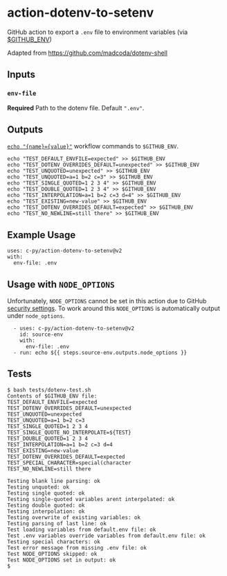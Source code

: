 # action-dotenv-to-setenv

GitHub action to export a `.env` file to environment variables (via [$GITHUB_ENV](https://help.github.com/en/actions/reference/workflow-commands-for-github-actions#setting-an-environment-variable))

Adapted from https://github.com/madcoda/dotenv-shell

## Inputs

### `env-file`

**Required** Path to the dotenv file. Default `".env"`.

## Outputs

[`echo "{name}={value}"`](https://help.github.com/en/actions/reference/workflow-commands-for-github-actions#setting-an-environment-variable) workflow commands to `$GITHUB_ENV`.

```shell
echo "TEST_DEFAULT_ENVFILE=expected" >> $GITHUB_ENV
echo "TEST_DOTENV_OVERRIDES_DEFAULT=unexpected" >> $GITHUB_ENV
echo "TEST_UNQUOTED=unexpected" >> $GITHUB_ENV
echo "TEST_UNQUOTED=a=1 b=2 c=3" >> $GITHUB_ENV
echo "TEST_SINGLE_QUOTED=1 2 3 4" >> $GITHUB_ENV
echo "TEST_DOUBLE_QUOTED=1 2 3 4" >> $GITHUB_ENV
echo "TEST_INTERPOLATION=a=1 b=2 c=3 d=4" >> $GITHUB_ENV
echo "TEST_EXISTING=new-value" >> $GITHUB_ENV
echo "TEST_DOTENV_OVERRIDES_DEFAULT=expected" >> $GITHUB_ENV
echo "TEST_NO_NEWLINE=still there" >> $GITHUB_ENV
```

## Example Usage

```
uses: c-py/action-dotenv-to-setenv@v2
with:
  env-file: .env
```

## Usage with `NODE_OPTIONS`

Unfortunately, `NODE_OPTIONS` cannot be set in this action due to GitHub [security settings](https://github.com/c-py/action-dotenv-to-setenv/issues/9). To work around this `NODE_OPTIONS` is automatically output under `node_options`.

```
  - uses: c-py/action-dotenv-to-setenv@v2
    id: source-env
    with:
      env-file: .env
  - run: echo ${{ steps.source-env.outputs.node_options }} 
```


## Tests

```
$ bash tests/dotenv-test.sh
Contents of $GITHUB_ENV file:
TEST_DEFAULT_ENVFILE=expected
TEST_DOTENV_OVERRIDES_DEFAULT=unexpected
TEST_UNQUOTED=unexpected
TEST_UNQUOTED=a=1 b=2 c=3
TEST_SINGLE_QUOTED=1 2 3 4
TEST_SINGLE_QUOTE_NO_INTERPOLATE=${TEST}
TEST_DOUBLE_QUOTED=1 2 3 4
TEST_INTERPOLATION=a=1 b=2 c=3 d=4
TEST_EXISTING=new-value
TEST_DOTENV_OVERRIDES_DEFAULT=expected
TEST_SPECIAL_CHARACTER=special(character
TEST_NO_NEWLINE=still there

Testing blank line parsing: ok
Testing unquoted: ok
Testing single quoted: ok
Testing single-quoted variables arent interpolated: ok
Testing double quoted: ok
Testing interpolation: ok
Testing overwrite of existing variables: ok
Testing parsing of last line: ok
Test loading variables from default.env file: ok
Test .env variables override variables from default.env file: ok
Testing special characters: ok
Test error message from missing .env file: ok
Test NODE_OPTIONS skipped: ok
Test NODE_OPTIONS set in output: ok
$
```
